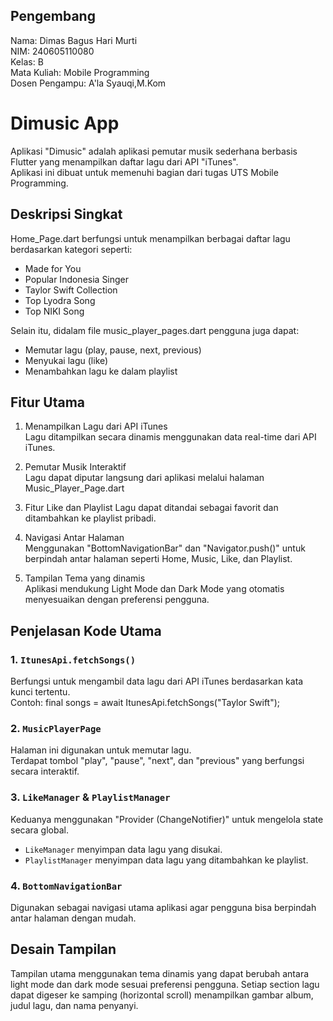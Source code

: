 ## Pengembang

Nama: Dimas Bagus Hari Murti  
NIM: 240605110080  
Kelas: B  
Mata Kuliah: Mobile Programming  
Dosen Pengampu: A'la Syauqi,M.Kom


# Dimusic App

Aplikasi "Dimusic" adalah aplikasi pemutar musik sederhana berbasis Flutter yang menampilkan daftar lagu dari API "iTunes".  
Aplikasi ini dibuat untuk memenuhi bagian dari tugas UTS Mobile Programming.  


## Deskripsi Singkat

Home_Page.dart berfungsi untuk menampilkan berbagai daftar lagu berdasarkan kategori seperti:  
- Made for You  
- Popular Indonesia Singer  
- Taylor Swift Collection  
- Top Lyodra Song  
- Top NIKI Song  

Selain itu, didalam file music_player_pages.dart pengguna juga dapat:
- Memutar lagu (play, pause, next, previous)
- Menyukai lagu (like)
- Menambahkan lagu ke dalam playlist  


## Fitur Utama

1. Menampilkan Lagu dari API iTunes  
   Lagu ditampilkan secara dinamis menggunakan data real-time dari API iTunes.  

2. Pemutar Musik Interaktif  
   Lagu dapat diputar langsung dari aplikasi melalui halaman Music_Player_Page.dart  

3. Fitur Like dan Playlist 
   Lagu dapat ditandai sebagai favorit dan ditambahkan ke playlist pribadi.  

4. Navigasi Antar Halaman  
   Menggunakan "BottomNavigationBar" dan "Navigator.push()" untuk berpindah antar halaman seperti Home, Music, Like, dan Playlist.  

5. Tampilan Tema yang dinamis  
   Aplikasi mendukung Light Mode dan Dark Mode yang otomatis menyesuaikan dengan preferensi pengguna.


## Penjelasan Kode Utama

### 1. `ItunesApi.fetchSongs()`
Berfungsi untuk mengambil data lagu dari API iTunes berdasarkan kata kunci tertentu.  
Contoh:
final songs = await ItunesApi.fetchSongs("Taylor Swift");

### 2. `MusicPlayerPage`
Halaman ini digunakan untuk memutar lagu.  
Terdapat tombol "play", "pause", "next", dan "previous" yang berfungsi secara interaktif.

### 3. `LikeManager` & `PlaylistManager`
Keduanya menggunakan "Provider (ChangeNotifier)" untuk mengelola state secara global.  
- `LikeManager` menyimpan data lagu yang disukai.  
- `PlaylistManager` menyimpan data lagu yang ditambahkan ke playlist.  

### 4. `BottomNavigationBar`
Digunakan sebagai navigasi utama aplikasi agar pengguna bisa berpindah antar halaman dengan mudah.


## Desain Tampilan

Tampilan utama menggunakan tema dinamis yang dapat berubah antara light mode dan dark mode sesuai preferensi pengguna.
Setiap section lagu dapat digeser ke samping (horizontal scroll) menampilkan gambar album, judul lagu, dan nama penyanyi.


